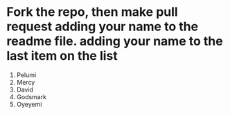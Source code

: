 # Fork the repo, then make pull request adding your name to the readme file. adding your name to the last item on the list

1. Pelumi 
2. Mercy
3. David
4. Godsmark
5. Oyeyemi
